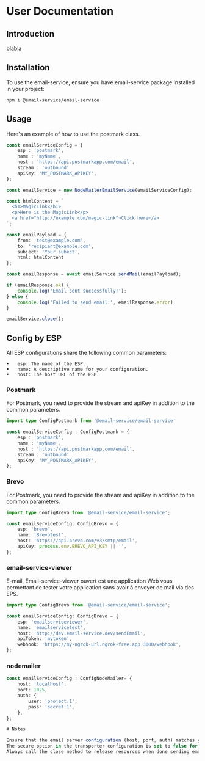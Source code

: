 # User Documentation

## Introduction

blabla

## Installation

To use the email-service, ensure you have email-service package installed in your project:

```bash
npm i @email-service/email-service
```

## Usage

Here's an example of how to use the postmark class.

```typescript
const emailServiceConfig = {
	esp : 'postmark',
	name : 'myName',
	host : 'https://api.postmarkapp.com/email',
	stream : 'outbound'
	apiKey: 'MY_POSTMARK_APIKEY',
};

const emailService = new NodeMailerEmailService(emailServiceConfig);

const htmlContent = `
  <h1>MagicLink</h1>
  <p>Here is the MagicLink</p>
  <a href="http://example.com/magic-link">Click here</a>
`;

const emailPayload = {
	from: 'test@example.com',
	to: 'recipient@example.com',
	subject: 'Your subect',
	html: htmlContent
};

const emailResponse = await emailService.sendMail(emailPayload);

if (emailResponse.ok) {
	console.log('Email sent successfully!');
} else {
	console.log('Failed to send email:', emailResponse.error);
}

emailService.close();
```

## Config by ESP

All ESP configurations share the following common parameters:

    •	esp: The name of the ESP.
    •	name: A descriptive name for your configuration.
    •	host: The host URL of the ESP.

### Postmark

For Postmark, you need to provide the stream and apiKey in addition to the common parameters.

```typescript
import type ConfigPostmark from '@email-service/email-service'

const emailServiceConfig : ConfigPostmark = {
	esp : 'postmark',
	name : 'myName',
	host : 'https://api.postmarkapp.com/email',
	stream : 'outbound'
	apiKey: 'MY_POSTMARK_APIKEY',
};
```

### Brevo

For Postmark, you need to provide the stream and apiKey in addition to the common parameters.

```typescript
import type ConfigBrevo from '@email-service/email-service';

const emailServiceConfig: ConfigBrevo = {
	esp: 'brevo',
	name: 'Brevotest',
	host: 'https://api.brevo.com/v3/smtp/email',
	apiKey: process.env.BREVO_API_KEY || '',
};
```

### email-service-viewer

E-mail, Email-service-viewer ouvert est une application Web vous permettant de tester votre application sans avoir à envoyer de mail via des EPS. 


```typescript
import type ConfigBrevo from '@email-service/email-service';

const emailServiceConfig: ConfigBrevo = {
	esp: 'emailserviceviewer',
	name: 'emailservicetest',
	host: 'http://dev.email-service.dev/sendEmail',
	apiToken: 'mytoken',
	webhook: 'https://my-ngrok-url.ngrok-free.app 3000/webhook',
};
```

### nodemailer

```typescript
const emailServiceConfig : ConfigNodeMailer= {
	host: 'localhost',
	port: 1025,
	auth: {
		user: 'project.1',
		pass: 'secret.1',
	},
};

# Notes

Ensure that the email server configuration (host, port, auth) matches your email service provider's requirements.
The secure option in the transporter configuration is set to false for non-SSL connections. Change this to true if SSL is required.
Always call the close method to release resources when done sending emails.
```
